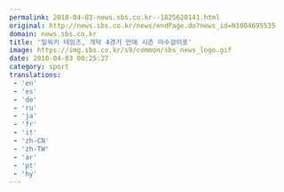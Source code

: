 ```yaml
---
permalink: 2018-04-03-news.sbs.co.kr--1825620141.html
original: http://news.sbs.co.kr/news/endPage.do?news_id=N1004695535
domain: news.sbs.co.kr
title: '밀워키 테임즈, 개막 4경기 만에 시즌 마수걸이포'
image: https://img.sbs.co.kr/s9/common/sbs_news_logo.gif
date: 2018-04-03 00:25:27
category: sport
translations: 
 - 'en'
 - 'es'
 - 'de'
 - 'ru'
 - 'ja'
 - 'fr'
 - 'it'
 - 'zh-CN'
 - 'zh-TW'
 - 'ar'
 - 'pt'
 - 'hy'
---
```


